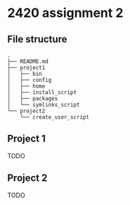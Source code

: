 # 2420 assignment 2

## File structure
```
. 
├── README.md
├── project1
│   ├── bin
│   ├── config
│   ├── home
│   ├── install_script
│   ├── packages
│   └── symlinks_script
└── project2
    └── create_user_script
```

## Project 1
TODO

## Project 2
TODO